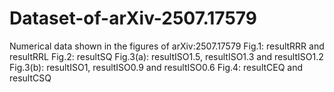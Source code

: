 # Dataset-of-arXiv-2507.17579
Numerical data shown in the figures of arXiv:2507.17579
Fig.1: resultRRR and resultRRL
Fig.2: resultSQ
Fig.3(a): resultISO1.5, resultISO1.3 and resultISO1.2 
Fig.3(b): resultISO1, resultISO0.9 and resultISO0.6
Fig.4: resultCEQ and resultCSQ

